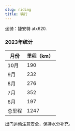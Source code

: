 ```yaml
---
slug: riding
title: 骑行
---
```


坐骑：捷安特 atx620.

### 2023年统计

| 月份   | 里程（km） |
| ------ | ---------- |
| 10月   | 190        |
| 9月    | 232        |
| 8月    | 276        |
| 7月    | 352        |
| 6月    | 197        |
| 总里程 | 1247       |

出门运动注意安全，保持水分补充。
